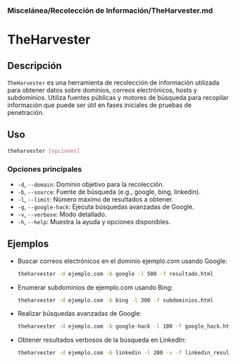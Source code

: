 ### **Miscelánea/Recolección de Información/TheHarvester.md**

# TheHarvester

## Descripción

`TheHarvester` es una herramienta de recolección de información utilizada para obtener datos sobre dominios, correos electrónicos, hosts y subdominios. Utiliza fuentes públicas y motores de búsqueda para recopilar información que puede ser útil en fases iniciales de pruebas de penetración.

## Uso

```bash
theharvester [opciones]
```

### Opciones principales

- `-d`, `--domain`: Dominio objetivo para la recolección.
- `-b`, `--source`: Fuente de búsqueda (e.g., google, bing, linkedin).
- `-l`, `--limit`: Número máximo de resultados a obtener.
- `-g`, `--google-hack`: Ejecuta búsquedas avanzadas de Google.
- `-v`, `--verbose`: Modo detallado.
- `-h`, `--help`: Muestra la ayuda y opciones disponibles.

## Ejemplos

- Buscar correos electrónicos en el dominio ejemplo.com usando Google:
  
  ```bash
  theharvester -d ejemplo.com -b google -l 500 -f resultado.html
  ```

- Enumerar subdominios de ejemplo.com usando Bing:
  
  ```bash
  theharvester -d ejemplo.com -b bing -l 300 -f subdominios.html
  ```

- Realizar búsquedas avanzadas de Google:
  
  ```bash
  theharvester -d ejemplo.com -b google-hack -l 100 -f google_hack.html
  ```

- Obtener resultados verbosos de la búsqueda en LinkedIn:
  
  ```bash
  theharvester -d ejemplo.com -b linkedin -l 200 -v -f linkedin_resultados.html
  ```
